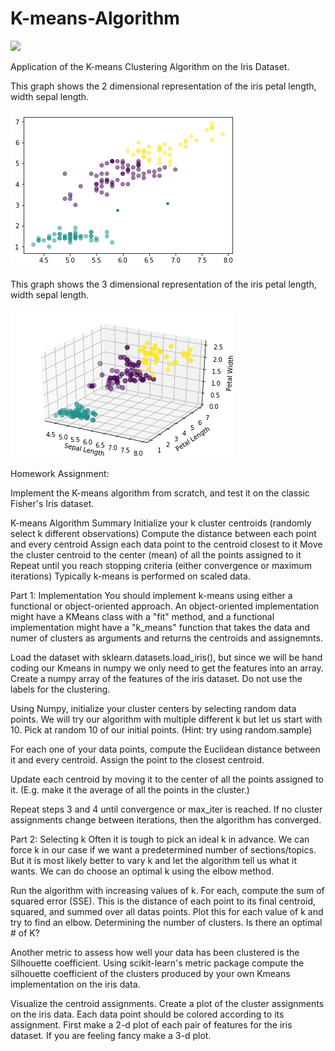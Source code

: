 # K-means-Algorithm

![](https://cdn.app.compendium.com/uploads/user/e7c690e8-6ff9-102a-ac6d-e4aebca50425/f0499405-1197-4b43-b7c5-40548eeb9f34/File/9b5d5bd03696c340d213ba9af955b13c/clustering_and_k_means_machine_learning.png)


Application of the K-means Clustering Algorithm on the Iris Dataset.

This graph shows the 2 dimensional representation of the iris petal length, width sepal length.

![](image/output_36_0.png)

This graph shows the 3 dimensional representation of the iris petal length, width sepal length.

![](image/output_37_0.png)


Homework Assignment:

Implement the K-means algorithm from scratch, and test it on the classic Fisher's Iris dataset.

K-means Algorithm Summary
Initialize your k cluster centroids (randomly select k different observations)
Compute the distance between each point and every centroid
Assign each data point to the centroid closest to it
Move the cluster centroid to the center (mean) of all the points assigned to it
Repeat until you reach stopping criteria (either convergence or maximum iterations)
Typically k-means is performed on scaled data.

Part 1: Implementation
You should implement k-means using either a functional or object-oriented approach. An object-oriented implementation might have a KMeans class with a "fit" method, and a functional implementation might have a "k_means" function that takes the data and numer of clusters as arguments and returns the centroids and assignemnts.

Load the dataset with sklearn.datasets.load_iris(), but since we will be hand coding our Kmeans in numpy we only need to get the features into an array. Create a numpy array of the features of the iris dataset. Do not use the labels for the clustering.

Using Numpy, initialize your cluster centers by selecting random data points. We will try our algorithm with multiple different k but let us start with 10. Pick at random 10 of our initial points. (Hint: try using random.sample)

For each one of your data points, compute the Euclidean distance between it and every centroid. Assign the point to the closest centroid.

Update each centroid by moving it to the center of all the points assigned to it. (E.g. make it the average of all the points in the cluster.)

Repeat steps 3 and 4 until convergence or max_iter is reached. If no cluster assignments change between iterations, then the algorithm has converged.

Part 2: Selecting k
Often it is tough to pick an ideal k in advance. We can force k in our case if we want a predetermined number of sections/topics. But it is most likely better to vary k and let the algorithm tell us what it wants. We can do choose an optimal k using the elbow method.

Run the algorithm with increasing values of k. For each, compute the sum of squared error (SSE). This is the distance of each point to its final centroid, squared, and summed over all datas points. Plot this for each value of k and try to find an elbow. Determining the number of clusters. Is there an optimal # of K?

Another metric to assess how well your data has been clustered is the Silhouette coefficient. Using scikit-learn's metric package compute the silhouette coefficient of the clusters produced by your own Kmeans implementation on the iris data.

Visualize the centroid assignments. Create a plot of the cluster assignments on the iris data. Each data point should be colored according to its assignment. First make a 2-d plot of each pair of features for the iris dataset. If you are feeling fancy make a 3-d plot.



